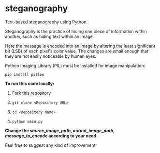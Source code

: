 # steganography
Text-based steganography using Python.

Steganography is the practice of hiding one piece of information within another, such as hiding text within an image.

Here the message is encoded into an image by altering the least significant bit (LSB) of each pixel's color value. The changes are small enough that they are not easily noticeable by human eyes.

Python Imaging Library (PIL) must be installed for image manipulation:

`pip install pillow`

**To run this code locally:**


1. Fork this repository

2. `git clone <Repository URL>`

3. `cd <Repository Name>`

4. `python main.py`


**Change the *source_image_path*,
     *output_image_path*,
     *message_to_encode* according to your need.**
    
Feel free to suggest any kind of improvement.
